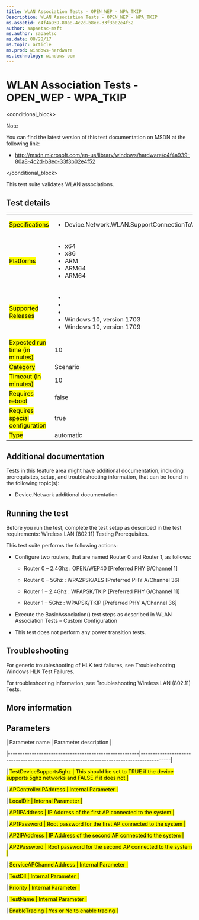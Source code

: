 ```yaml
---
title: WLAN Association Tests - OPEN_WEP - WPA_TKIP
Description: WLAN Association Tests - OPEN_WEP - WPA_TKIP
ms.assetid: c4f4a939-80a8-4c2d-b8ec-33f3b02e4f52
author: sapaetsc-msft
ms.author: sapaetsc
ms.date: 08/28/17
ms.topic: article
ms.prod: windows-hardware
ms.technology: windows-oem
---
```


# WLAN Association Tests - OPEN_WEP - WPA_TKIP

<conditional_block> <conditions> <docset value="standalone"></docset> </conditions>

>[!NOTE]
You can find the latest version of this test documentation on MSDN at the following link:

-   <xref hlink="http://msdn.microsoft.com/en-us/library/windows/hardware/c4f4a939-80a8-4c2d-b8ec-33f3b02e4f52">http://msdn.microsoft.com/en-us/library/windows/hardware/c4f4a939-80a8-4c2d-b8ec-33f3b02e4f52</b>


</conditional_block>

This test suite validates WLAN associations.

## Test details

<table>
<colgroup>
<col width="50%" />
<col width="50%" />
</colgroup>
<tbody>
<tr class="odd">
<td><mark type="bullet_intro">Specifications</b></td>
<td><ul>
<li>Device.Network.WLAN.SupportConnectionToWiFiAP.ConnectionToWiFiAP</li>
</ul></td>
</tr>
<tr class="even">
<td><mark type="bullet_intro">Platforms</b></td>
<td><ul>
<li><tla rid="win_threshold_desktop"></tla> x64</li>
<li><tla rid="win_threshold_desktop"></tla> x86</li>
<li><tla rid="win_threshold_mobile"></tla> ARM</li>
<li><tla rid="win_threshold_desktop"></tla> ARM64</li>
<li><tla rid="win_threshold_mobile"></tla> ARM64</li>
</ul></td>
</tr>
<tr class="odd">
<td><mark type="bullet_intro">Supported Releases</b></td>
<td><ul>
<li><tla rid="win_10"></tla></li>
<li><tla rid="win_10_th2"></tla></li>
<li><tla rid="win_10_rs1"></tla></li>
<li>Windows 10, version 1703</li>
<li>Windows 10, version 1709</li>
</ul></td>
</tr>
<tr class="even">
<td><mark type="bullet_intro">Expected run time (in minutes)</b></td>
<td>10</td>
</tr>
<tr class="odd">
<td><mark type="bullet_intro">Category</b></td>
<td>Scenario</td>
</tr>
<tr class="even">
<td><mark type="bullet_intro">Timeout (in minutes)</b></td>
<td>10</td>
</tr>
<tr class="odd">
<td><mark type="bullet_intro">Requires reboot</b></td>
<td>false</td>
</tr>
<tr class="even">
<td><mark type="bullet_intro">Requires special configuration</b></td>
<td>true</td>
</tr>
<tr class="odd">
<td><mark type="bullet_intro">Type</b></td>
<td>automatic</td>
</tr>
</tbody>
</table>

## Additional documentation

Tests in this feature area might have additional documentation, including prerequisites, setup, and troubleshooting information, that can be found in the following topic(s):

-   <xref rid="p_hlk_test.device_network_additional_documentation">Device.Network additional documentation</b>

## Running the test

Before you run the test, complete the test setup as described in the test requirements: <xref rid="p_hlk_test.wireless_lan__80211__testing_prerequisites">Wireless LAN (802.11) Testing Prerequisites</b>.

This test suite performs the following actions:

-   Configure two routers, that are named Router 0 and Router 1, as follows:
    -   Router 0 – 2.4Ghz : OPEN/WEP40 \[Preferred PHY B/Channel 1\]
    -   Router 0 – 5Ghz : WPA2PSK/AES \[Preferred PHY A/Channel 36\]
    -   Router 1 – 2.4Ghz : WPAPSK/TKIP \[Preferred PHY G/Channel 11\]
    -   Router 1 – 5Ghz : WPAPSK/TKIP \[Preferred PHY A/Channel 36\]
-   Execute the BasicAssociation() test steps as described in <xref rid="p_hlk_test.41e3400d-08da-424b-becd-fe3e8952bbca">WLAN Association Tests – Custom Configuration</b>
-   This test does not perform any power transition tests.

## Troubleshooting

For generic troubleshooting of HLK test failures, see <xref rid="p_hlk.troubleshooting_windows_hlk_test_failures">Troubleshooting Windows HLK Test Failures</b>.

For troubleshooting information, see <xref rid="p_hlk_test.troubleshooting_wireless_lan__80211__tests">Troubleshooting Wireless LAN (802.11) Tests</b>.

## More information

## Parameters

| Parameter name                                        | Parameter description                                                                    |
|-------------------------------------------------------|------------------------------------------------------------------------------------------|
| <mark type="bullet_intro">TestDeviceSupports5ghz</b>  | This should be set to TRUE if the device supports 5ghz networks and FALSE if it does not |
| <mark type="bullet_intro">APControllerIPAddress</b>   | Internal Parameter                                                                       |
| <mark type="bullet_intro">LocalDir</b>                | Internal Parameter                                                                       |
| <mark type="bullet_intro">AP1IPAddress</b>            | IP Address of the first AP connected to the system                                       |
| <mark type="bullet_intro">AP1Password</b>             | Root password for the first AP connected to the system                                   |
| <mark type="bullet_intro">AP2IPAddress</b>            | IP Address of the second AP connected to the system                                      |
| <mark type="bullet_intro">AP2Password</b>             | Root password for the second AP connected to the system                                  |
| <mark type="bullet_intro">ServiceAPChannelAddress</b> | Internal Parameter                                                                       |
| <mark type="bullet_intro">TestDll</b>                 | Internal Parameter                                                                       |
| <mark type="bullet_intro">Priority</b>                | Internal Parameter                                                                       |
| <mark type="bullet_intro">TestName</b>                | Internal Parameter                                                                       |
| <mark type="bullet_intro">EnableTracing</b>           | Yes or No to enable tracing                                                              |





